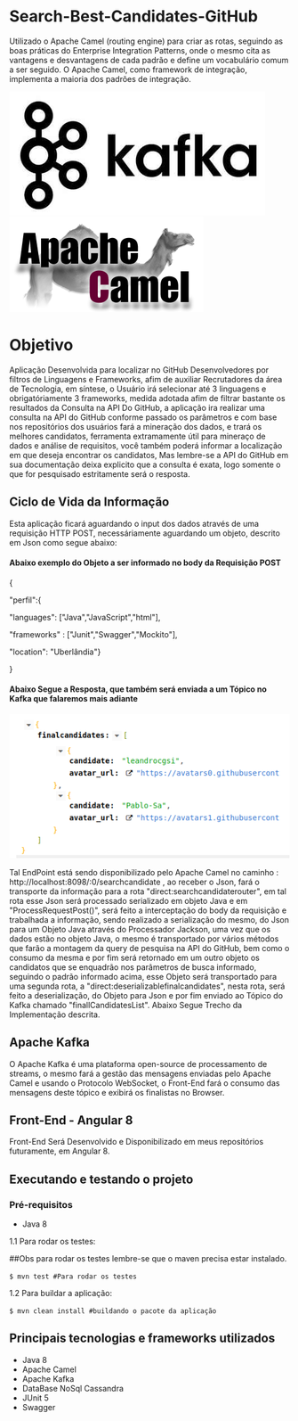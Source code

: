 # Search-Best-Candidates-GitHub
Utilizado o Apache Camel (routing engine) para criar as rotas, seguindo as boas práticas do Enterprise Integration Patterns,
onde o mesmo cita as vantagens e desvantagens de cada padrão e define um vocabulário comum a ser seguido. O Apache Camel, como framework de integração, implementa a maioria dos padrões de integração.

![alt text](kafka.jpg) ![alt text](camel-logo.png)

# Objetivo
Aplicação Desenvolvida para localizar no GitHub Desenvolvedores por filtros de Linguagens e Frameworks, afim de auxiliar Recrutadores da área de Tecnologia, em síntese, o Usuário irá selecionar até 3 linguagens e obrigatóriamente 3 frameworks, medida adotada afim de filtrar bastante os resultados da Consulta na API Do GitHub, a aplicação ira realizar uma consulta na API do GitHub conforme passado os parâmetros e com base nos repositórios dos usuários fará a mineração dos dados, e trará os melhores candidatos, ferramenta extramamente útil para mineraço de dados e análise de requisitos, você também poderá informar a localização em que deseja encontrar os candidatos, Mas lembre-se a API do GitHub em sua documentação deixa explicito que a consulta é exata, logo somente o que for pesquisado estritamente será o resposta.


## Ciclo de Vida da Informação
Esta aplicação ficará aguardando o input dos dados através de uma requisição HTTP POST, necessáriamente aguardando um objeto, descrito em Json como segue abaixo:

#### Abaixo exemplo do Objeto a ser informado no body da Requisição POST 

{

  "perfil":{
  
  "languages": ["Java","JavaScript","html"],                                    
                                                                                
  "frameworks" : ["Junit","Swagger","Mockito"],
  
  "location": "Uberlândia"}
  
}


#### Abaixo Segue a Resposta, que também será enviada a um Tópico no Kafka que falaremos mais adiante
![alt text](response.png)



   Tal EndPoint está sendo disponibilizado pelo Apache Camel no caminho : http://localhost:8098/:0/searchcandidate , ao receber o Json, fará o transporte da informação para  a rota "direct:searchcandidaterouter", em tal rota esse Json será processado serializado em objeto Java e em "ProcessRequestPost()", será feito a interceptação do body da requisição e trabalhada a informação, sendo realizado a serialização do mesmo, do Json para um Objeto Java através do Processador Jackson, uma vez que os dados estão no objeto Java, o mesmo é transportado por vários métodos que farão a montagem da query de pesquisa na API do GitHub, bem como o consumo da mesma e por fim será retornado em um outro objeto os candidatos que se enquadrão nos parâmetros de busca informado, seguindo o padrão informado acima, esse Objeto será transportado para uma segunda rota, a   "direct:deserializablefinalcandidates", nesta rota, será feito a deserialização, do Objeto para Json e por fim enviado ao Tópico do Kafka chamado "finallCandidatesList". Abaixo Segue Trecho da Implementação descrita.

## Apache Kafka
  O Apache Kafka é uma plataforma open-source de processamento de streams, o mesmo fará a gestão das mensagens enviadas pelo Apache Camel e usando o Protocolo WebSocket, o Front-End fará o consumo das mensagens deste tópico e exibirá os finalistas no Browser.

## Front-End  - Angular 8
Front-End Será Desenvolvido e Disponibilizado em meus repositórios futuramente, em Angular 8.

## Executando e testando o projeto

### Pré-requisitos
* Java 8

1.1 Para rodar os testes:

##Obs para rodar os testes lembre-se que o maven precisa estar instalado. 

`$ mvn test #Para rodar os testes`

1.2 Para buildar a aplicação:

`$ mvn clean install #buildando o pacote da aplicação`

## Principais tecnologias e frameworks utilizados

- Java 8
- Apache Camel
- Apache Kafka
- DataBase NoSql Cassandra
- JUnit 5
- Swagger

